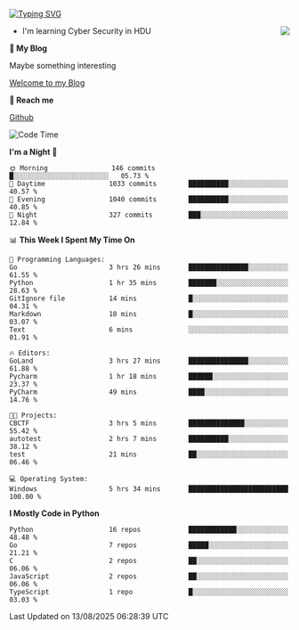 [![Typing SVG](https://readme-typing-svg.herokuapp.com?font=Fira+Code&pause=1000&random=false&width=450&height=60&lines=Hello+%F0%9F%91%8B%F0%9F%8F%BB;I'm+JBNRZ)](https://git.io/typing-svg)

<a href="#">
  <img align="right" src="https://github-readme-stats.vercel.app/api?username=JBNRZ&show_icons=true&bg_color=15,f2f7fd,E0EAFC" />
</a>

- I'm learning Cyber Security in HDU

 **🌱 My Blog**

Maybe something interesting

[Welcome to my Blog](https://jbnrz.com.cn/)

 **💬 Reach me** 

[Github](https://github.com/JBNRZ)


<!--START_SECTION:waka-->
![Code Time](http://img.shields.io/badge/Code%20Time-1%2C366%20hrs%2010%20mins-blue)

**I'm a Night 🦉** 

```text
🌞 Morning                146 commits         █░░░░░░░░░░░░░░░░░░░░░░░░   05.73 % 
🌆 Daytime                1033 commits        ██████████░░░░░░░░░░░░░░░   40.57 % 
🌃 Evening                1040 commits        ██████████░░░░░░░░░░░░░░░   40.85 % 
🌙 Night                  327 commits         ███░░░░░░░░░░░░░░░░░░░░░░   12.84 % 
```


📊 **This Week I Spent My Time On** 

```text
💬 Programming Languages: 
Go                       3 hrs 26 mins       ███████████████░░░░░░░░░░   61.55 % 
Python                   1 hr 35 mins        ███████░░░░░░░░░░░░░░░░░░   28.63 % 
GitIgnore file           14 mins             █░░░░░░░░░░░░░░░░░░░░░░░░   04.31 % 
Markdown                 10 mins             █░░░░░░░░░░░░░░░░░░░░░░░░   03.07 % 
Text                     6 mins              ░░░░░░░░░░░░░░░░░░░░░░░░░   01.91 % 

🔥 Editors: 
GoLand                   3 hrs 27 mins       ███████████████░░░░░░░░░░   61.88 % 
Pycharm                  1 hr 18 mins        ██████░░░░░░░░░░░░░░░░░░░   23.37 % 
PyCharm                  49 mins             ████░░░░░░░░░░░░░░░░░░░░░   14.76 % 

🐱‍💻 Projects: 
CBCTF                    3 hrs 5 mins        ██████████████░░░░░░░░░░░   55.42 % 
autotest                 2 hrs 7 mins        ██████████░░░░░░░░░░░░░░░   38.12 % 
test                     21 mins             ██░░░░░░░░░░░░░░░░░░░░░░░   06.46 % 

💻 Operating System: 
Windows                  5 hrs 34 mins       █████████████████████████   100.00 % 
```

**I Mostly Code in Python** 

```text
Python                   16 repos            ████████████░░░░░░░░░░░░░   48.48 % 
Go                       7 repos             █████░░░░░░░░░░░░░░░░░░░░   21.21 % 
C                        2 repos             ██░░░░░░░░░░░░░░░░░░░░░░░   06.06 % 
JavaScript               2 repos             ██░░░░░░░░░░░░░░░░░░░░░░░   06.06 % 
TypeScript               1 repo              █░░░░░░░░░░░░░░░░░░░░░░░░   03.03 % 
```




 Last Updated on 13/08/2025 06:28:39 UTC
<!--END_SECTION:waka-->
